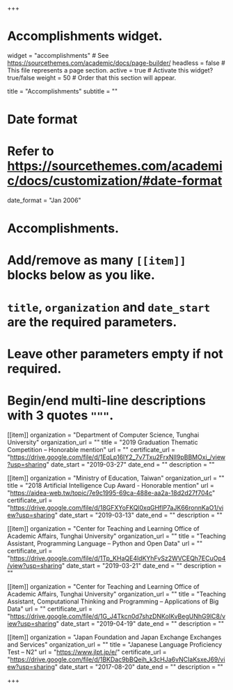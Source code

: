 +++
# Accomplishments widget.
widget = "accomplishments"  # See https://sourcethemes.com/academic/docs/page-builder/
headless = false  # This file represents a page section.
active = true  # Activate this widget? true/false
weight = 50  # Order that this section will appear.

title = "Accomplish&shy;ments"
subtitle = ""

# Date format
#   Refer to https://sourcethemes.com/academic/docs/customization/#date-format
date_format = "Jan 2006"

# Accomplishments.
#   Add/remove as many `[[item]]` blocks below as you like.
#   `title`, `organization` and `date_start` are the required parameters.
#   Leave other parameters empty if not required.
#   Begin/end multi-line descriptions with 3 quotes `"""`.

[[item]]
  organization = "Department of Computer Science, Tunghai University"
  organization_url = ""
  title = "2019 Graduation Thematic Competition – Honorable mention"
  url = ""
  certificate_url = "https://drive.google.com/file/d/1EqLp16IY2_7v7Txu2FrxNlI9pBBMOxi_/view?usp=sharing"
  date_start = "2019-03-27"
  date_end = ""
  description = ""

[[item]]
  organization = "Ministry of Education, Taiwan"
  organization_url = ""
  title = "2018 Artificial Intelligence Cup Award - Honorable mention"
  url = "https://aidea-web.tw/topic/7e9c1995-69ca-488e-aa2a-18d2d27f704c"
  certificate_url = "https://drive.google.com/file/d/18GFXYoFKQl0xqGHflP7aJK66ronnKaO1/view?usp=sharing"
  date_start = "2019-03-13"
  date_end = ""
  description = ""
  
[[item]]
  organization = "Center for Teaching and Learning Office of Academic Affairs, Tunghai University"
  organization_url = ""
  title = "Teaching Assistant, Programming Language – Python and Open Data"
  url = ""
  certificate_url = "https://drive.google.com/file/d/1Tp_KHaQE4ldKYhFvSz2WVCEQh7ECuOp4/view?usp=sharing"
  date_start = "2019-03-21"
  date_end = ""
  description = ""

[[item]]
  organization = "Center for Teaching and Learning Office of Academic Affairs, Tunghai University"
  organization_url = ""
  title = "Teaching Assistant, Computational Thinking and Programming – Applications of Big Data"
  url = ""
  certificate_url = "https://drive.google.com/file/d/1G_J4Tkcn0d7shzDNKoIKvBegUNhG9lC8/view?usp=sharing"
  date_start = "2019-04-19"
  date_end = ""
  description = ""

[[item]]
  organization = "Japan Foundation and Japan Exchange Exchanges and Services"
  organization_url = ""
  title = "Japanese Language Proficiency Test – N2"
  url = "https://www.jlpt.jp/e/"
  certificate_url = "https://drive.google.com/file/d/1BKDac9bBQeih_k3cHJa6vNCIaKsxeJ69/view?usp=sharing"
  date_start = "2017-08-20"
  date_end = ""
  description = ""

+++
